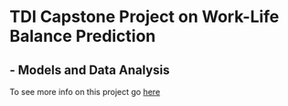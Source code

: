 # TDI Capstone Project on Work-Life Balance Prediction
## - Models and Data Analysis

To see more info on this project go [here](https://jzmnd.github.io/TDICapstoneProject/visualization-slides/index.html)

